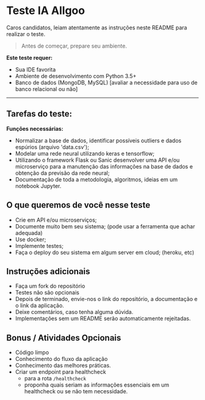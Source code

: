 # Teste IA Allgoo

Caros candidatos, leiam atentamente as instruções neste README para realizar o teste.

> Antes de começar, prepare seu ambiente.

**Este teste requer:**
- Sua IDE favorita
- Ambiente de desenvolvimento com Python 3.5+ 
- Banco de dados (MongoDB, MySQL) [avaliar a necessidade para uso de banco relacional ou não]

--------

## Tarefas do teste:

**Funções necessárias:**
  - Normalizar a base de dados, identificar possíveis outliers e dados espúrios (arquivo 'data.csv');
  - Modelar uma rede neural utilizando keras e tensorflow;
  - Utilizando o framework Flask ou Sanic desenvolver uma API e/ou microserviço para a manutenção das informações na base de dados e obtenção da previsão da rede neural;
  - Documentação de toda a metodologia, algoritmos, ideias em um notebook Jupyter.
    
## O que queremos de você nesse teste
- Crie em API e/ou microserviços;
- Documente muito bem seu sistema; (pode usar a ferramenta que achar adequada)
- Use docker;
- Implemente testes;
- Faça o deploy do seu sistema em algum server em cloud; (heroku, etc)

## Instruções adicionais

- Faça um fork do repositório
- Testes não são opcionais
- Depois de terminado, envie-nos o link do repositório, a documentação e o link da aplicação.
- Deixe comentários, caso tenha alguma dúvida.
- Implementações sem um README serão automaticamente rejeitadas.

## Bonus / Atividades Opcionais

- Código limpo
- Conhecimento do fluxo da aplicação
- Conhecimento das melhores práticas.
- Criar um endpoint para healthcheck 
   - para a rota `/healthcheck`
   - proponha quais seriam as informações essenciais em um healthcheck ou se não tem necessidade.
